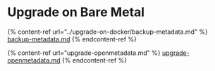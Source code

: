 # Upgrade on Bare Metal

{% content-ref url="../upgrade-on-docker/backup-metadata.md" %}
[backup-metadata.md](../upgrade-on-docker/backup-metadata.md)
{% endcontent-ref %}

{% content-ref url="upgrade-openmetadata.md" %}
[upgrade-openmetadata.md](upgrade-openmetadata.md)
{% endcontent-ref %}
